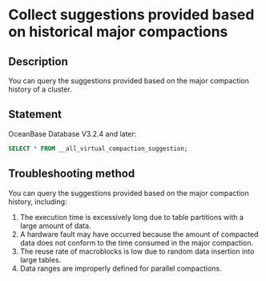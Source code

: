 ﻿# Collect suggestions provided based on historical major compactions

## Description

You can query the suggestions provided based on the major compaction history of a cluster.

## Statement

OceanBase Database V3.2.4 and later:

```sql
SELECT * FROM __all_virtual_compaction_suggestion;
```

## Troubleshooting method

You can query the suggestions provided based on the major compaction history, including:

1. The execution time is excessively long due to table partitions with a large amount of data.
2. A hardware fault may have occurred because the amount of compacted data does not conform to the time consumed in the major compaction.
3. The reuse rate of macroblocks is low due to random data insertion into large tables.
4. Data ranges are improperly defined for parallel compactions.
